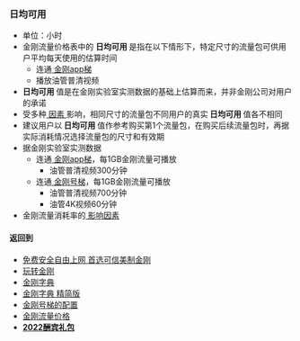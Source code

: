 ### 日均可用

- 单位：小时
- 金刚流量价格表中的 <strong>日均可用 </strong>是指在以下情形下，特定尺寸的流量包可供用户平均每天使用的估算时间
  - 连通[ 金刚app梯](https://github.com/a2zitpro/web/blob/master/LadderFree/kkDictionary/KKLadderAPP.md)
  - 播放油管普清视频
- <strong>日均可用 </strong>值是在金刚实验室实测数据的基础上估算而来，并非金刚公司对用户的承诺
- 受多种[ 因素 ](https://github.com/a2zitpro/web/blob/master/LadderFree/kkDictionary/Influence_Factor.md)影响，相同尺寸的流量包不同用户的真实<strong> 日均可用 </strong>值各不相同
- 建议用户以<strong> 日均可用 </strong>值作参考购买第1个流量包，在购买后续流量包时，再据实际消耗情况选择流量包的尺寸和有效期
- 据金刚实验室实测数据
  - 连通[ 金刚app梯](https://github.com/a2zitpro/web/blob/master/LadderFree/kkDictionary/KKLadderAPP.md)，每1GB金刚流量可播放
    - 油管普清视频300分钟
  - 连通[ 金刚号梯](https://github.com/a2zitpro/web/blob/master/LadderFree/kkDictionary/KKLadderKKID.md)，每1GB金刚流量可播放
    - 油管普清视频700分钟
    - 油管4K视频60分钟
- 金刚流量消耗率的[ 影响因素](https://github.com/a2zitpro/web/blob/master/LadderFree/kkDictionary/Influence_Factor.md)

#### 返回到
- [免费安全自由上网 首选可信美制金刚](https://github.com/a2zitpro/web/blob/master/%E5%BE%80%E5%90%8E%E7%BF%BB.md)
- [玩转金刚](https://github.com/a2zitpro/web/blob/master/LadderFree/A.md)
- [金刚字典](https://github.com/a2zitpro/web/blob/master/LadderFree/kkDictionary/KKDictionary.md)
- [金刚字典 精简版](https://github.com/a2zitpro/web/blob/master/LadderFree/kkDictionary/KKDictionaryShortVersion.md)
- [金刚号梯的配置](https://github.com/a2zitpro/web/blob/master/LadderFree/kkDictionary/KKLadderConfigration/KKLadderConfigration.md)
- [金刚流量价格](https://github.com/a2zitpro/web/blob/master/LadderFree/kkDictionary/Price/KKDTPrice.md)
- [<strong>2022酬宾礼包](https://github.com/a2zitpro/web/blob/master/LadderFree/kkDictionary/Price/2022-1Forkkapp.md)

